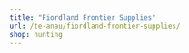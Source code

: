 ```yaml
---
title: "Fiordland Frontier Supplies"
url: /te-anau/fiordland-frontier-supplies/
shop: hunting
---
```

